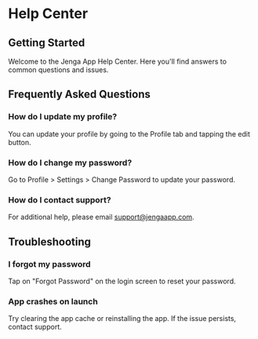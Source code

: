 # Help Center

## Getting Started

Welcome to the Jenga App Help Center. Here you'll find answers to common questions and issues.

## Frequently Asked Questions

### How do I update my profile?
You can update your profile by going to the Profile tab and tapping the edit button.

### How do I change my password?
Go to Profile > Settings > Change Password to update your password.

### How do I contact support?
For additional help, please email support@jengaapp.com.

## Troubleshooting

### I forgot my password
Tap on "Forgot Password" on the login screen to reset your password.

### App crashes on launch
Try clearing the app cache or reinstalling the app. If the issue persists, contact support.

